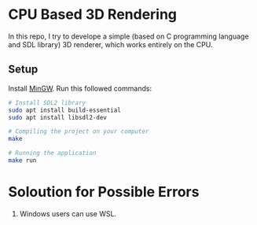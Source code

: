 # CPU Based 3D Rendering
In this repo, I try to develope a simple (based on C programming language and SDL library) 3D renderer, which works entirely on the CPU.

## Setup
Install [MinGW](https://www.mingw-w64.org/downloads/).
Run this followed commands:

``` bash
# Install SDL2 library
sudo apt install build-essential
sudo apt install libsdl2-dev

# Compiling the project on your computer
make

# Running the application
make run
```

# Soloution for Possible Errors
1. Windows users can use WSL.
